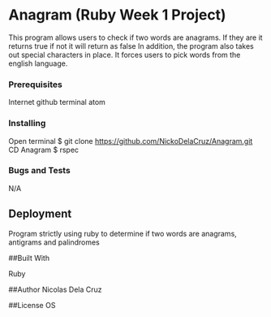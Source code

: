 # Anagram (Ruby Week 1 Project)

This program allows users to check if two words are anagrams.
If they are it returns true
if not it will return as false
In addition, the program also takes out special characters in place.
It forces users to pick words from the english language.

### Prerequisites
Internet
github
terminal
atom

### Installing
Open terminal
$ git clone https://github.com/NickoDelaCruz/Anagram.git
CD Anagram
$ rspec

### Bugs and Tests
N/A

## Deployment
Program strictly using ruby to determine if two words are anagrams, antigrams and palindromes

##Built With

Ruby

##Author
Nicolas Dela Cruz


##License
OS
